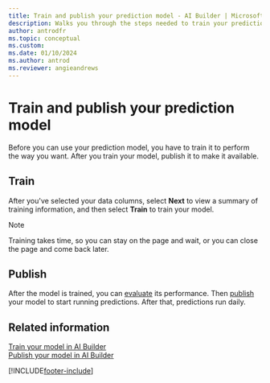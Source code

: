 ```yaml
---
title: Train and publish your prediction model - AI Builder | Microsoft Docs
description: Walks you through the steps needed to train your prediction model, and leads you to the next steps. 
author: antrodfr
ms.topic: conceptual
ms.custom: 
ms.date: 01/10/2024
ms.author: antrod
ms.reviewer: angieandrews
---
```


# Train and publish your prediction model

Before you can use your prediction model, you have to train it to perform the way you want. After you train your model, publish it to make it available.

## Train

After you've selected your data columns, select **Next** to view a summary of training information, and then select **Train** to train your model.

> [!NOTE]
> Training takes time, so you can stay on the page and wait, or you can close the page and come back later.

## Publish

After the model is trained, you can [evaluate](manage-model.md#evaluate-your-model) its performance. Then [publish](publish-model.md) your model to start running predictions. After that, predictions run daily.

## Related information

[Train your model in AI Builder](train-model.md)  
[Publish your model in AI Builder](publish-model.md)

[!INCLUDE[footer-include](includes/footer-banner.md)]